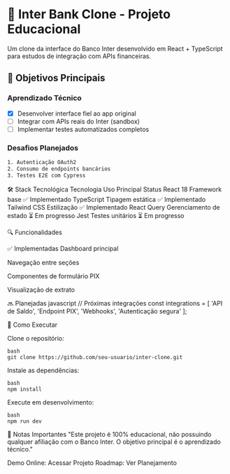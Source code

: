 # 🏦 Inter Bank Clone - Projeto Educacional

Um clone da interface do Banco Inter desenvolvido em React + TypeScript para estudos de integração com APIs financeiras.

## 🎯 Objetivos Principais

### **Aprendizado Técnico**
- [x] Desenvolver interface fiel ao app original
- [ ] Integrar com APIs reais do Inter (sandbox)
- [ ] Implementar testes automatizados completos

### **Desafios Planejados**
```bash
1. Autenticação OAuth2
2. Consumo de endpoints bancários
3. Testes E2E com Cypress

```
🛠 Stack Tecnológica
Tecnologia	Uso Principal	Status
React 18	Framework base	✅ Implementado
TypeScript	Tipagem estática	✅ Implementado
Tailwind CSS	Estilização	✅ Implementado
React Query	Gerenciamento de estado	⏳ Em progresso
Jest	Testes unitários	⏳ Em progresso

🔍 Funcionalidades

✅ Implementadas
Dashboard principal

Navegação entre seções

Componentes de formulário PIX

Visualização de extrato

🔜 Planejadas
javascript
// Próximas integrações
const integrations = [
  'API de Saldo',
  'Endpoint PIX',
  'Webhooks',
  'Autenticação segura'
];

🚀 Como Executar

Clone o repositório:

```
bash
git clone https://github.com/seu-usuario/inter-clone.git
```
Instale as dependências:

```
bash
npm install
```
Execute em desenvolvimento:

```
bash
npm run dev
```

📌 Notas Importantes
"Este projeto é 100% educacional, não possuindo qualquer afiliação com o Banco Inter. O objetivo principal é o aprendizado técnico."

Demo Online: Acessar Projeto
Roadmap: Ver Planejamento
